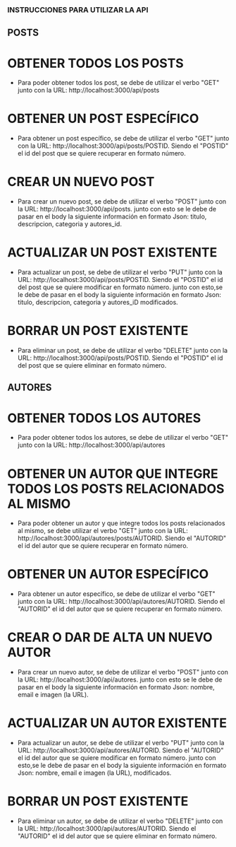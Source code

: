 ### INSTRUCCIONES PARA UTILIZAR LA API

## POSTS

# OBTENER TODOS LOS POSTS

 - Para poder obtener todos los post, se debe de utilizar el verbo "GET" junto con la URL: http://localhost:3000/api/posts

 # OBTENER UN POST ESPECÍFICO

 - Para obtener un post específico, se debe de utilizar el verbo "GET" junto con la URL: http://localhost:3000/api/posts/POSTID. Siendo el "POSTID" el id del post que se quiere recuperar en formato número.

 # CREAR UN NUEVO POST

- Para crear un nuevo post, se debe de utilizar el verbo "POST" junto con la URL: http://localhost:3000/api/posts. junto con esto se le debe de pasar en el body la siguiente información en formato Json: titulo, descripcion, categoria y autores_id.

# ACTUALIZAR UN POST EXISTENTE

- Para actualizar un post, se debe de utilizar el verbo "PUT" junto con la URL: http://localhost:3000/api/posts/POSTID. Siendo el "POSTID" el id del post que se quiere modificar en formato número. junto con esto,se le debe de pasar en el body la siguiente información en formato Json: titulo, descripcion, categoria y autores_iD modificados.

# BORRAR UN POST EXISTENTE

- Para eliminar un post, se debe de utilizar el verbo "DELETE" junto con la URL: http://localhost:3000/api/posts/POSTID. Siendo el "POSTID" el id del post que se quiere eliminar en formato número. 

## AUTORES

# OBTENER TODOS LOS AUTORES

 - Para poder obtener todos los autores, se debe de utilizar el verbo "GET" junto con la URL: http://localhost:3000/api/autores

 # OBTENER UN AUTOR QUE INTEGRE TODOS LOS POSTS RELACIONADOS AL MISMO

 - Para poder obtener un autor y que integre todos los posts relacionados al mismo, se debe utilizar el verbo "GET" junto con la URL: http://localhost:3000/api/autores/posts/AUTORID. Siendo el "AUTORID" el id del autor que se quiere recuperar en formato número.

 # OBTENER UN AUTOR ESPECÍFICO

 - Para obtener un autor específico, se debe de utilizar el verbo "GET" junto con la URL: http://localhost:3000/api/autores/AUTORID. Siendo el "AUTORID" el id del autor que se quiere recuperar en formato número.

 # CREAR O DAR DE ALTA UN NUEVO AUTOR

- Para crear un nuevo autor, se debe de utilizar el verbo "POST" junto con la URL: http://localhost:3000/api/autores. junto con esto se le debe de pasar en el body la siguiente información en formato Json: nombre, email e imagen (la URL).

# ACTUALIZAR UN AUTOR EXISTENTE

- Para actualizar un autor, se debe de utilizar el verbo "PUT" junto con la URL: http://localhost:3000/api/autores/AUTORID. Siendo el "AUTORID" el id del autor que se quiere modificar en formato número. junto con esto,se le debe de pasar en el body la siguiente información en formato Json: nombre, email e imagen (la URL), modificados.

# BORRAR UN POST EXISTENTE

- Para eliminar un autor, se debe de utilizar el verbo "DELETE" junto con la URL: http://localhost:3000/api/autores/AUTORID. Siendo el "AUTORID" el id del autor que se quiere eliminar en formato número. 
